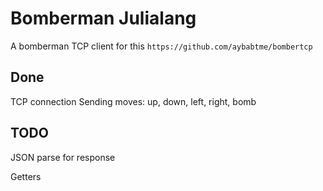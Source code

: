 # Bomberman Julialang

A bomberman TCP client for this ```https://github.com/aybabtme/bombertcp```

## Done

TCP connection
Sending moves: up, down, left, right, bomb

## TODO

JSON parse for response

Getters